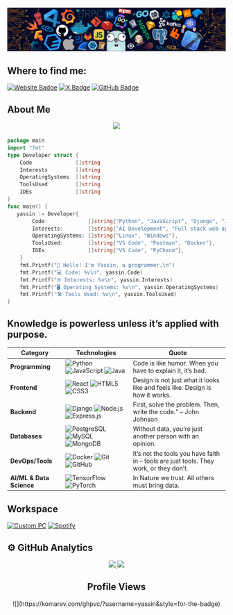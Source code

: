 ![Github Banner](banner.png)
<div align="left">

<h2 align="left">
Where to find me: </h2>

[![Website Badge](https://img.shields.io/badge/Website-3b5998?style=for-the-badge&logo=google-chrome&logoColor=white&scale=2)](https://yassin.dev)
[![X Badge](https://img.shields.io/badge/-000000?style=for-the-badge&logo=x&logoColor=white&scale=2)](https://x.com/khoualdi_yassin)
[![GitHub Badge](https://img.shields.io/badge/GitHub-181717?style=for-the-badge&logo=github&logoColor=white&scale=2)](https://github.com/yassin)

<h2 align="left">
About Me </h2>

<p align="center">
<img src="https://readme-typing-svg.herokuapp.com?font=Fira+Code&color=0d8ece&size=30&center=true&vCenter=true&width=800&height=80&lines=Hey+there!+I'm+Yassin;Programmer%2C+Student+%26+Open+source+enthousiast;Passionate+about+shaping+the+Future;You+can+just+do+things.">
</p>

```go
package main
import "fmt"
type Developer struct {
    Code              []string
    Interests         []string
    OperatingSystems  []string
    ToolsUsed         []string
    IDEs              []string
}
func main() {
   yassin := Developer{
        Code:             []string{"Python", "JavaScript", "Django", "Java", "C++", "Go"},
        Interests:        []string{"AI Development", "Full stack web applications", "philosophy"},
        OperatingSystems: []string{"Linux", "Windows"},
        ToolsUsed:        []string{"VS Code", "Postman", "Docker"},
        IDEs:             []string{"VS Code", "PyCharm"},
    }
    fmt.Printf("👋 Hello! I'm Yassin, a programmer.\n")
    fmt.Printf("💻 Code: %v\n", yassin.Code)
    fmt.Printf("🌐 Interests: %v\n", yassin.Interests)
    fmt.Printf("🖥️ Operating Systems: %v\n", yassin.OperatingSystems)
    fmt.Printf("🛠️ Tools Used: %v\n", yassin.ToolsUsed)
}
```
<h2 align="left">
Knowledge is powerless unless it’s applied with purpose. </h2>



| **Category**         | **Technologies**                                                                                           | **Quote**                                                                                     |
|----------------------|-----------------------------------------------------------------------------------------------------------|-----------------------------------------------------------------------------------------------|
| **Programming**       | ![Python](https://img.shields.io/badge/Python-3670A0?style=for-the-badge&logo=python&logoColor=ffdd54)    ![JavaScript](https://img.shields.io/badge/JavaScript-323330?style=for-the-badge&logo=javascript&logoColor=F7DF1E) ![Java](https://img.shields.io/badge/Java-ED8B00?style=for-the-badge&logo=java&logoColor=white) | Code is like humor. When you have to explain it, it’s bad.                   |
| **Frontend**          | ![React](https://img.shields.io/badge/React-20232A?style=for-the-badge&logo=react&logoColor=61DAFB)       ![HTML5](https://img.shields.io/badge/HTML5-E34F26?style=for-the-badge&logo=html5&logoColor=white) ![CSS3](https://img.shields.io/badge/CSS3-1572B6?style=for-the-badge&logo=css3&logoColor=white)   | Design is not just what it looks like and feels like. Design is how it works. |
| **Backend**           | ![Django](https://img.shields.io/badge/Django-092E20?style=for-the-badge&logo=django&logoColor=white)    ![Node.js](https://img.shields.io/badge/Node.js-339933?style=for-the-badge&logo=nodedotjs&logoColor=white) ![Express.js](https://img.shields.io/badge/Express.js-000000?style=for-the-badge&logo=express&logoColor=white) | First, solve the problem. Then, write the code." – John Johnson                            |
| **Databases**         | ![PostgreSQL](https://img.shields.io/badge/PostgreSQL-316192?style=for-the-badge&logo=postgresql&logoColor=white) ![MySQL](https://img.shields.io/badge/MySQL-4479A1?style=for-the-badge&logo=mysql&logoColor=white) ![MongoDB](https://img.shields.io/badge/MongoDB-4EA94B?style=for-the-badge&logo=mongodb&logoColor=white) | Without data, you’re just another person with an opinion.             |
| **DevOps/Tools**      | ![Docker](https://img.shields.io/badge/Docker-2496ED?style=for-the-badge&logo=docker&logoColor=white)    ![Git](https://img.shields.io/badge/Git-F05032?style=for-the-badge&logo=git&logoColor=white) ![GitHub](https://img.shields.io/badge/GitHub-181717?style=for-the-badge&logo=github&logoColor=white) | It’s not the tools you have faith in – tools are just tools. They work, or they don’t. |
| **AI/ML & Data Science** | ![TensorFlow](https://img.shields.io/badge/TensorFlow-FF6F00?style=for-the-badge&logo=tensorflow&logoColor=white) ![PyTorch](https://img.shields.io/badge/PyTorch-EE4C2C?style=for-the-badge&logo=pytorch&logoColor=white) | In Nature we trust. All others must bring data.                           |


<h2 align="left">
Workspace </h2>
  
  <p>
    <a href="#"><img alt="Custom PC" src="https://img.shields.io/badge/Custom-PC-0078D4?style=for-the-badge&logo=windows&logoColor=white"></a>
    <a href="#"><img alt="Spotify" src="https://img.shields.io/badge/Spotify-1ED760?&style=for-the-badge&logo=spotify&logoColor=white"></a>
</p>

<h2 align="left"> ⚙️ GitHub Analytics </h2>

<p align="center">
<a href="https://github.com/yassin">
<img height="180em" src="https://github-readme-stats-eight-theta.vercel.app/api?username=yassin&show_icons=true&theme=algolia&include_all_commits=true&count_private=true"/>
<img height="180em" src="https://github-readme-stats-eight-theta.vercel.app/api/top-langs/?username=yassin&layout=compact&langs_count=8&theme=algolia"/>
</a>
</p>



<h2 align="center">
Profile Views </h2>
<p align='center'>
![](https://komarev.com/ghpvc/?username=yassin&style=for-the-badge)</p>
